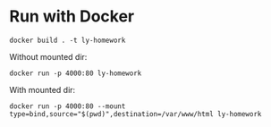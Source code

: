 Run with Docker
===============
`docker build . -t ly-homework`

Without mounted dir:

`docker run -p 4000:80 ly-homework`

With mounted dir:

`docker run -p 4000:80 --mount type=bind,source="$(pwd)",destination=/var/www/html ly-homework`